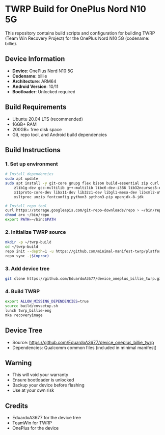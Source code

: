 # TWRP Build for OnePlus Nord N10 5G

This repository contains build scripts and configuration for building TWRP (Team Win Recovery Project) for the OnePlus Nord N10 5G (codename: billie).

## Device Information
- **Device**: OnePlus Nord N10 5G
- **Codename**: billie
- **Architecture**: ARM64
- **Android Version**: 10/11
- **Bootloader**: Unlocked required

## Build Requirements
- Ubuntu 20.04 LTS (recommended)
- 16GB+ RAM
- 200GB+ free disk space
- Git, repo tool, and Android build dependencies

## Build Instructions

### 1. Set up environment
```bash
# Install dependencies
sudo apt update
sudo apt install -y git-core gnupg flex bison build-essential zip curl \
    zlib1g-dev gcc-multilib g++-multilib libc6-dev-i386 lib32ncurses5-dev \
    x11proto-core-dev libx11-dev lib32z1-dev libgl1-mesa-dev libxml2-utils \
    xsltproc unzip fontconfig python3 python3-pip openjdk-8-jdk

# Install repo tool
curl https://storage.googleapis.com/git-repo-downloads/repo > ~/bin/repo
chmod a+x ~/bin/repo
export PATH=~/bin:$PATH
```

### 2. Initialize TWRP source
```bash
mkdir -p ~/twrp-build
cd ~/twrp-build
repo init --depth=1 -u https://github.com/minimal-manifest-twrp/platform_manifest_twrp_aosp.git -b twrp-11
repo sync -j$(nproc)
```

### 3. Add device tree
```bash
git clone https://github.com/EduardoA3677/device_oneplus_billie_twrp.git device/oneplus/billie
```

### 4. Build TWRP
```bash
export ALLOW_MISSING_DEPENDENCIES=true
source build/envsetup.sh
lunch twrp_billie-eng
mka recoveryimage
```

## Device Tree
- Source: https://github.com/EduardoA3677/device_oneplus_billie_twrp
- Dependencies: Qualcomm common files (included in minimal manifest)

## Warning
- This will void your warranty
- Ensure bootloader is unlocked
- Backup your device before flashing
- Use at your own risk

## Credits
- EduardoA3677 for the device tree
- TeamWin for TWRP
- OnePlus for the device

